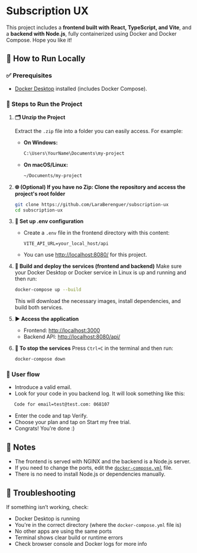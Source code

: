 # Subscription UX

This project includes a **frontend built with React, TypeScript, and Vite**, and a **backend with Node.js**, fully containerized using Docker and Docker Compose. Hope you like it!

## 🚀 How to Run Locally

### ✅ Prerequisites

- [Docker Desktop](https://www.docker.com/products/docker-desktop/) installed (includes Docker Compose).

### 📝 Steps to Run the Project

1. **🗂️ Unzip the Project**

   Extract the `.zip` file into a folder you can easily access. For example:

   - **On Windows:**
     ```sh
     C:\Users\YourName\Documents\my-project
     ```
   - **On macOS/Linux:**
     ```sh
     ~/Documents/my-project
     ```

2. **🌐 (Optional) If you have no Zip: Clone the repository and access the project's root folder**
   ```sh
   git clone https://github.com/LaraBerenguer/subscription-ux
   cd subscription-ux
   ```

3. **🔑 Set up .env configuration**
   - Create a `.env` file in the frontend directory with this content:
     ```env
     VITE_API_URL=your_local_host/api
     ```
   - You can use [http://localhost:8080/](http://localhost:8080/) for this project.

4. **🐳 Build and deploy the services (frontend and backend)**
   Make sure your Docker Desktop or Docker service in Linux is up and running and then run:
   
   ```sh
   docker-compose up --build
   ```
   This will download the necessary images, install dependencies, and build both services.

5. **▶️ Access the application**
   - Frontend: [http://localhost:3000](http://localhost:3000)
   - Backend API: [http://localhost:8080/api/](http://localhost:8080/api/)

6. **🛑 To stop the services**
   Press `Ctrl+C` in the terminal and then run:
   ```sh
   docker-compose down
   ```

### 👤 User flow
- Introduce a valid email.
- Look for your code in you backend log. It will look something like this:
```sh
   Code for email=test@test.com: 068107
   ```
- Enter the code and tap Verify.
- Choose your plan and tap on Start my free trial.
- Congrats! You're done :)

## 🧾 Notes

- The frontend is served with NGINX and the backend is a Node.js server.
- If you need to change the ports, edit the [`docker-compose.yml`](docker-compose.yml) file.
- There is no need to install Node.js or dependencies manually.

## 🧩 Troubleshooting

If something isn’t working, check:

- Docker Desktop is running
- You're in the correct directory (where the `docker-compose.yml` file is)
- No other apps are using the same ports
- Terminal shows clear build or runtime errors
- Check browser console and Docker logs for more info